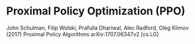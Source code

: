 # Proximal Policy Optimization (PPO)

John Schulman, Filip Wolski, Prafulla Dhariwal, Alec Radford, Oleg Klimov (2017) Proximal Policy Algorithms arXiv:1707.06347v2 [cs.LG]
